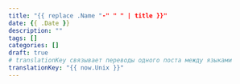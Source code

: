 ```yaml
---
title: "{{ replace .Name "-" " " | title }}"
date: {{ .Date }}
description: ""
tags: []
categories: []
draft: true
# translationKey связывает переводы одного поста между языками
translationKey: "{{ now.Unix }}"
---
```

